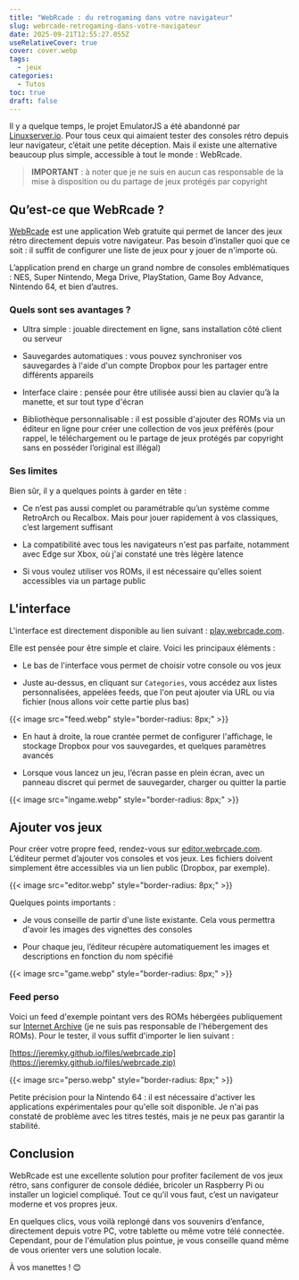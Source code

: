 ```yaml
---
title: "WebRcade : du retrogaming dans votre navigateur"
slug: webrcade-retrogaming-dans-votre-navigateur
date: 2025-09-21T12:55:27.055Z
useRelativeCover: true
cover: cover.webp
tags:
  - jeux
categories:
  - Tutos
toc: true
draft: false
---
```


Il y a quelque temps, le projet EmulatorJS a été abandonné par [Linuxserver.io](https://www.linuxserver.io/). Pour tous ceux qui aimaient tester des consoles rétro depuis leur navigateur, c’était une petite déception. Mais il existe une alternative beaucoup plus simple, accessible à tout le monde : WebRcade.

> **IMPORTANT** : à noter que je ne suis en aucun cas responsable de la mise à disposition ou du partage de jeux protégés par copyright

## Qu’est-ce que WebRcade ?

[WebRcade](https://www.webrcade.com/) est une application Web gratuite qui permet de lancer des jeux rétro directement depuis votre navigateur. Pas besoin d’installer quoi que ce soit : il suffit de configurer une liste de jeux pour y jouer de n'importe où.

L’application prend en charge un grand nombre de consoles emblématiques : NES, Super Nintendo, Mega Drive, PlayStation, Game Boy Advance, Nintendo 64, et bien d’autres.

### Quels sont ses avantages ?

- Ultra simple : jouable directement en ligne, sans installation côté client ou serveur

- Sauvegardes automatiques : vous pouvez synchroniser vos sauvegardes à l'aide d'un compte Dropbox pour les partager entre différents appareils

- Interface claire : pensée pour être utilisée aussi bien au clavier qu’à la manette, et sur tout type d'écran

- Bibliothèque personnalisable : il est possible d'ajouter des ROMs via un éditeur en ligne pour créer une collection de vos jeux préférés (pour rappel, le téléchargement ou le partage de jeux protégés par copyright sans en posséder l’original est illégal)

### Ses limites

Bien sûr, il y a quelques points à garder en tête :

- Ce n’est pas aussi complet ou paramétrable qu’un système comme RetroArch ou Recalbox. Mais pour jouer rapidement à vos classiques, c’est largement suffisant

- La compatibilité avec tous les navigateurs n'est pas parfaite, notamment avec Edge sur Xbox, où j'ai constaté une très légère latence

- Si vous voulez utiliser vos ROMs, il est nécessaire qu'elles soient accessibles via un partage public

## L'interface

L'interface est directement disponible au lien suivant : [play.webrcade.com](https://play.webrcade.com). 

Elle est pensée pour être simple et claire. Voici les principaux éléments :

- Le bas de l'interface vous permet de choisir votre console ou vos jeux

- Juste au-dessus, en cliquant sur `Categories`, vous accédez aux listes personnalisées, appelées feeds, que l'on peut ajouter via URL ou via fichier (nous allons voir cette partie plus bas)

{{< image src="feed.webp" style="border-radius: 8px;" >}}

- En haut à droite, la roue crantée permet de configurer l'affichage, le stockage Dropbox pour vos sauvegardes, et quelques paramètres avancés

- Lorsque vous lancez un jeu, l’écran passe en plein écran, avec un panneau discret qui permet de sauvegarder, charger ou quitter la partie

{{< image src="ingame.webp" style="border-radius: 8px;" >}}

## Ajouter vos jeux

Pour créer votre propre feed, rendez-vous sur [editor.webrcade.com](https://editor.webrcade.com). L’éditeur permet d’ajouter vos consoles et vos jeux. Les fichiers doivent simplement être accessibles via un lien public (Dropbox, par exemple).

{{< image src="editor.webp" style="border-radius: 8px;" >}}

Quelques points importants : 

- Je vous conseille de partir d'une liste existante. Cela vous permettra d'avoir les images des vignettes des consoles

- Pour chaque jeu, l’éditeur récupère automatiquement les images et descriptions en fonction du nom spécifié

{{< image src="game.webp" style="border-radius: 8px;" >}}

### Feed perso

Voici un feed d'exemple pointant vers des ROMs hébergées publiquement sur [Internet Archive](https://archive.org) (je ne suis pas responsable de l'hébergement des ROMs). Pour le tester, il vous suffit d'importer le lien suivant : 

[https://jeremky.github.io/files/webrcade.zip](https://jeremky.github.io/files/webrcade.zip)

{{< image src="perso.webp" style="border-radius: 8px;" >}}

Petite précision pour la Nintendo 64 : il est nécessaire d'activer les applications expérimentales pour qu'elle soit disponible. Je n'ai pas constaté de problème avec les titres testés, mais je ne peux pas garantir la stabilité.

## Conclusion

WebRcade est une excellente solution pour profiter facilement de vos jeux rétro, sans configurer de console dédiée, bricoler un Raspberry Pi ou installer un logiciel compliqué. Tout ce qu’il vous faut, c’est un navigateur moderne et vos propres jeux.

En quelques clics, vous voilà replongé dans vos souvenirs d’enfance, directement depuis votre PC, votre tablette ou même votre télé connectée. Cependant, pour de l'émulation plus pointue, je vous conseille quand même de vous orienter vers une solution locale.

À vos manettes ! :blush: